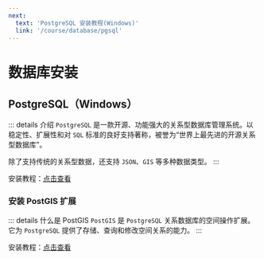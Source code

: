 ```yaml
---
next:
  text: 'PostgreSQL 安装教程(Windows)'
  link: '/course/database/pgsql'
---
```


# 数据库安装


## PostgreSQL（Windows）

::: details 介绍
`PostgreSQL` 是一款开源、功能强大的关系型数据库管理系统。以稳定性、扩展性和对 `SQL` 标准的良好支持著称，被誉为“世界上最先进的开源关系型数据库”。

除了支持传统的关系型数据，还支持 `JSON`、`GIS` 等多种数据类型。
:::

安装教程：[点击查看](./pgsql.md)


### 安装 PostGIS 扩展

::: details 什么是 PostGIS
`PostGIS` 是 `PostgreSQL` 关系数据库的空间操作扩展。它为 `PostgreSQL` 提供了存储、查询和修改空间关系的能力。
:::

安装教程：[点击查看](./postgis.md)